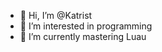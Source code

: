 - 👋 Hi, I’m @Katrist
- 👀 I’m interested in programming
- 🌱 I’m currently mastering Luau

<!---
Katrist/Katrist is a ✨ special ✨ repository because its `README.md` (this file) appears on your GitHub profile.
You can click the Preview link to take a look at your changes.
--->
